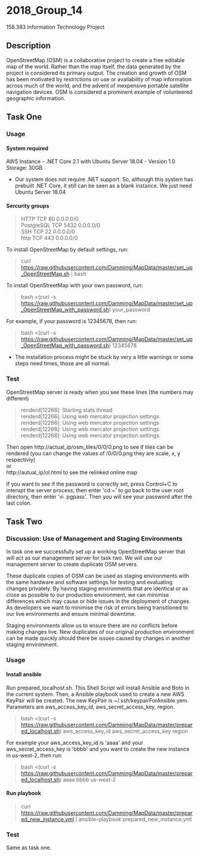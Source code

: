 # 2018_Group_14
158.383 Information Technology Project

## Description
OpenStreetMap (OSM) is a collaborative project to create a free editable map of the world. Rather than the map itself, the data generated by the project is considered its primary output. The creation and growth of OSM has been motivated by restrictions on use or availability of map information across much of the world, and the advent of inexpensive portable satellite navigation devices. OSM is considered a prominent example of volunteered geographic information.

## Task One

### Usage

#### System required
AWS Instance - .NET Core 2.1 with Ubuntu Server 18.04 - Version 1.0  
Storage: 30GB  
* Our system does not require .NET support. So, although this system has prebuilt .NET Core, it still can be seen as a blank instance. We just need Ubuntu Server 18.04

#### Sercurity groups
> HTTP 			TCP 	80 		0.0.0.0/0  
> PostgreSQL 	TCP		5432	0.0.0.0/0  
> SSH			TCP		22		0.0.0.0/0  
> http 			TCP		443		0.0.0.0/0  

To install OpenStreetMap by default settings, run:  
> curl https://raw.githubusercontent.com/Damming/MapData/master/set_up_OpenStreetMap.sh | bash

To install OpenStreetMap with your own password, run:  
> bash <(curl -s https://raw.githubusercontent.com/Damming/MapData/master/set_up_OpenStreetMap_with_password.sh) your_password

For example, if your password is 12345678, then run:  
> bash <(curl -s https://raw.githubusercontent.com/Damming/MapData/master/set_up_OpenStreetMap_with_password.sh) 12345678

* The installation process might be stuck by very a little warnings or some steps need times, those are all normal.

### Test

OpenStreetMap server is ready when you see these lines (the numbers may different)  
> renderd[12266]: Starting stats thread  
> renderd[12266]: Using web mercator projection settings  
> renderd[12266]: Using web mercator projection settings  
> renderd[12266]: Using web mercator projection settings  
> renderd[12266]: Using web mercator projection settings  

Then open http://actual_ip/osm_tiles/0/0/0.png to see if tiles can be rendered (you can change the values of /0/0/0.png they are scale, x, y respectivly)  
or  
http://autual_ip/ol.html to see the relinked online map  

If you want to see if the password is correctly set, press Control+C to interupt the server process, then enter 'cd ~' to go back to the user root directory, then enter 'vi .pgpass'. Then you will see your password after the last colon.


## Task Two

### Discussion: Use of Management and Staging Environments
In task one we successfully set up a working OpenStreetMap server that will act as our management server for task two. We will use our management server to create duplicate OSM servers.

These duplicate copies of OSM can be used as staging environments with the same hardware and software settings for testing and evaluating changes privately. By having staging environments that are identical or as close as possible to our production environment, we can minimise differences which may cause or hide issues in the deployment of changes. As developers we want to minimise the risk of errors being transitioned to our live environments and ensure minimal downtime. 

Staging environments allow us to ensure there are no conflicts before making changes live. New duplicates of our original production environment can be made quickly should there be issues caused by changes in another staging environment. 

### Usage
#### Install ansible
Run prepared_localhost.sh. This Shell Script will install Ansible and Boto in the current system. Then, a Ansible playbook used to create a new AWS KeyPair will be created. The new KeyPair is ~/.ssh/keypairForAnsible.yem.  
Parameters are aws_access_key_id, aws_secret_access_key, region.  
> bash <(curl -s https://raw.githubusercontent.com/Damming/MapData/master/prepared_localhost.sh) aws_access_key_id aws_secret_access_key region  

For example your aws_access_key_id is 'aaaa' and your aws_secret_access_key is 'bbbb' and you want to create the new instance in us-west-2, then run:  
> bash <(curl -s https://raw.githubusercontent.com/Damming/MapData/master/prepared_localhost.sh) aaaa bbbb us-west-2  

#### Run playbook
> curl https://raw.githubusercontent.com/Damming/MapData/master/prepared_new_instance.yml | ansible-playbook prepared_new_instance.yml

### Test
Same as task one.